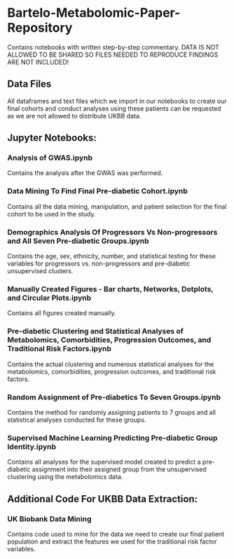 # Bartelo-Metabolomic-Paper-Repository
Contains notebooks with written step-by-step commentary. DATA IS NOT ALLOWED TO BE SHARED SO FILES NEEDED TO REPRODUCE FINDINGS ARE NOT INCLUDED! 

## Data Files
All dataframes and text files which we import in our notebooks to create our final cohorts and conduct analyses using these patients can be requested as we are not allowed
to distribute UKBB data. 

## Jupyter Notebooks:

### Analysis of GWAS.ipynb
Contains the analysis after the GWAS was performed.

### Data Mining To Find Final Pre-diabetic Cohort.ipynb
Contains all the data mining, manipulation, and patient selection for the final cohort to be used in the study.

### Demographics Analysis Of Progressors Vs Non-progressors and All Seven Pre-diabetic Groups.ipynb
Contains the age, sex, ethnicity, number, and statistical testing for these variables for progressors vs. non-progressors and pre-diabetic unsupervised clusters.

### Manually Created Figures - Bar charts, Networks, Dotplots, and Circular Plots.ipynb
Contains all figures created manually.

### Pre-diabetic Clustering and Statistical Analyses of Metabolomics, Comorbidities, Progression Outcomes, and Traditional Risk Factors.ipynb
Contains the actual clustering and numerous statistical analyses for the metabolomics, comorbidities, progression outcomes, and traditional risk factors. 

### Random Assignment of Pre-diabetics To Seven Groups.ipynb
Contains the method for randomly assigning patients to 7 groups and all statistical analyses conducted for these groups.

### Supervised Machine Learning Predicting Pre-diabetic Group Identity.ipynb
Contains all analyses for the supervised model created to predict a pre-diabetic assignment into their assigned group from the unsupervised clustering using the metabolomics data.

## Additional Code For UKBB Data Extraction:

### UK Biobank Data Mining
Contains code used to mine for the data we need to create our final patient population and extract the features we used for the traditional risk factor variables.
